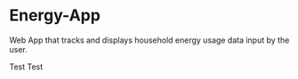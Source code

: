 # Energy-App

Web App that tracks and displays household energy usage data input by the user.

Test
Test
